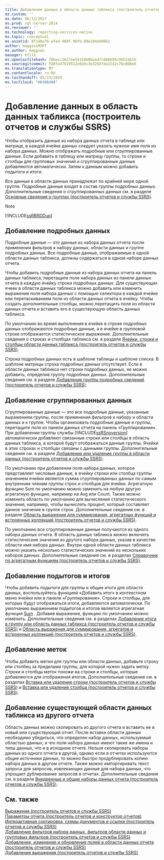 ```yaml
---
title: Добавление данных в область данных табликса (построитель отчетов и службы SSRS) | Документация Майкрософт
ms.custom: ''
ms.date: 06/13/2017
ms.prod: sql-server-2014
ms.reviewer: ''
ms.technology: reporting-services-native
ms.topic: conceptual
ms.assetid: 8f1d0a76-afed-480f-98fb-89e2d4eb09b1
author: maggiesMSFT
ms.author: maggies
manager: kfile
ms.openlocfilehash: f0becc3627ee54158b8beed7c888698c9052ab1b
ms.sourcegitcommit: f40fa47619512a9a9c3e3258fda3242c76c008e6
ms.translationtype: MT
ms.contentlocale: ru-RU
ms.lasthandoff: 05/23/2019
ms.locfileid: "66106498"
---
```

# <a name="adding-data-to-a-tablix-data-region-report-builder-and-ssrs"></a>Добавление данных в область данных табликса (построитель отчетов и службы SSRS)
  Чтобы отобразить данные из набора данных отчета в таблице или матрице, в каждой ячейке данных следует указать нужное имя поля из набора данных. Можно отображать подробные или сгруппированные данные. Если добавить в таблицу или матрицу группы, то строки и столбцы для групповых значений и сгруппированные данные добавляются автоматически. Затем к данным можно добавить подытоги и итоги.  
  
 Все данные в области данных принадлежат по крайней мере одной группе. Подробные данные входят в состав группы подробных данных. Дополнительные сведения о сгруппированных данных см. в разделе [Основные сведения о группах &#40;построитель отчетов и службы SSRS&#41;](understanding-groups-report-builder-and-ssrs.md).  
  
> [!NOTE]  
>  [!INCLUDE[ssRBRDDup](../../includes/ssrbrddup-md.md)]  
  
## <a name="adding-detail-data"></a>Добавление подробных данных  
 Подробные данные — это данные из набора данных отчета после применения фильтров к набору данных, области данных и группе подробных данных. Все подробные данные, отображаемые в одной области данных табликса, должны содержаться в одном наборе данных отчета.  
  
 Чтобы добавить подробные данные из набора данных отчета на панель данных табликса, перетащите поле набора данных из панели данных отчета в каждую ячейку строки подробных данных. Для существующих ячеек в области данных табликса можно добавить или изменить выражение поля набора данных с помощью селектора в каждой ячейке или перетаскиванием поля из области данных отчета в ячейку. Чтобы создать дополнительные столбцы, можно перетащить поле из области данных отчета и вставить его в существующую область данных табликса.  
  
 По умолчанию во время выполнения в ячейке в строке подробных данных отображаются подробные данные, а в ячейке в групповой строке отображается статистическое выражение. Дополнительные сведения о строках и столбцах табликса см. в разделе [Ячейки, строки и столбцы области данных табликса &#40;построитель отчетов и службы SSRS&#41;](tablix-data-region-cells-rows-and-columns-report-builder-and-ssrs.md).  
  
 Строка подробных данных есть в шаблоне таблицы и шаблоне списка. В шаблоне матрицы строка подробных данных отсутствует. Если в области данных табликса нет строки подробных данных, ее можно добавить, определив группу подробных данных. Дополнительные сведения см. в разделе [Добавление группы подробных сведений &#40;построитель отчетов и службы SSRS&#41;](add-a-details-group-report-builder-and-ssrs.md).  
  
## <a name="adding-grouped-data"></a>Добавление сгруппированных данных  
 Сгруппированные данные — это все подробные данные, указанные выражением группы, после применения фильтров к набору и области данных и к группе. Чтобы организовать подробные данные в группы, перетащите поля из панели данных отчета на панель «Группирование». При добавлении группы службы [!INCLUDE[ssRSnoversion](../../includes/ssrsnoversion-md.md)] автоматически добавляют связанные строки или столбцы в область данных табликса, в которой будут отображаться данные группы. Ячейки в этих строках и столбцах связаны с данными группы. Дополнительные сведения см. в разделе [Добавление или удаление группы в области данных (построитель отчетов и службы SSRS)](add-or-delete-a-group-in-a-data-region-report-builder-and-ssrs.md).  
  
 По умолчанию при добавлении поля набора данных, которое представляет числовые данные, в ячейку строки или столбца группы значением ячейки является сумма сгруппированных данных по самым внутренним членам группы строк и столбцов для ячейки. Агрегатную функцию Sum по умолчанию можно заменить на любую другую агрегатную функцию, например на Avg или Count. Также можно изменить область по умолчанию для вычисления статистического значения, например, чтобы вычислять процент, который составляет данное значение в группе строк. Дополнительные сведения см. в разделе [Область выражения для суммирования, агрегатных функций и встроенных коллекций (построитель отчетов и службы SSRS)](expression-scope-for-totals-aggregates-and-built-in-collections.md).  
  
 По умолчанию все сгруппированные данные получаются из одного набора данных отчета. В область данных табликса можно включить статистические значения из другого набора данных, указав в качестве области имя набора данных. Внутри одной области данных табликса можно указать несколько статистических значений из нескольких наборов данных. Дополнительные сведения см. в разделах [Справочник по агрегатным функциям (построитель отчетов и службы SSRS)](report-builder-functions-aggregate-functions-reference.md).  
  
## <a name="adding-subtotals-and-totals"></a>Добавление подытогов и итогов  
 Чтобы добавить подытоги для группы и общие итоги для области данных, воспользуйтесь функцией «Добавить итог» в контекстном меню ячейки или в панели «Группирование». Строки и столбцы, для которых будут отображаться итоги, добавляются автоматически. По умолчанию выражением подытогов и итогов является агрегатная функция [Sum](report-builder-functions-sum-function.md) . Добавив выражение, функцию по умолчанию можно изменить. Дополнительные сведения см. в разделах [Добавление итога в группу или область данных табликса &#40;построитель отчетов и службы SSRS&#41;](add-a-total-to-a-group-or-tablix-data-region-report-builder-and-ssrs.md) и [Область выражения для суммирования, агрегатов и встроенных коллекций &#40;построитель отчетов и службы SSRS&#41;](expression-scope-for-totals-aggregates-and-built-in-collections.md).  
  
## <a name="adding-labels"></a>Добавление меток  
 Чтобы добавить метки для группы или области данных, добавьте строку или столбец за пределами группы, для которой нужно задать метку. Строки и столбцы меток похожи на строки и столбцы, которые добавляются для отображения итогов. Дополнительные сведения см. в разделах [Вставка или удаление строки &#40;построитель отчетов и службы SSRS&#41;](insert-or-delete-a-row-report-builder-and-ssrs.md) и [Вставка или удаление столбца &#40;построитель отчетов и службы SSRS&#41;](insert-or-delete-a-column-report-builder-and-ssrs.md).  
  
## <a name="adding-an-existing-tablix-data-region-from-another-report"></a>Добавление существующей области данных табликса из другого отчета  
 Область данных можно скопировать из другого отчета и вставить ее в новый или существующий отчет. После вставки области данных необходимо убедиться, что определен набор данных, используемый областью данных, и что поля набора данных имеют такие же имена и типы данных, что и в исходном отчете. Нельзя скопировать наборы данных из одного отчета в другой, однако если в отчетах используются общие источники данных, то можно быстро продублировать копию набора данных в другом отчете. Также можно импортировать текст запроса для запросов, извлекающих данные для набора данных, что упрощает дублирование запросов в отчетах. Дополнительные сведения см. в разделе [Внедренные и общие наборы данных отчета (построитель отчетов и службы SSRS)](../report-data/report-embedded-datasets-and-shared-datasets-report-builder-and-ssrs.md).  
  
## <a name="see-also"></a>См. также  
 [Выражения (построитель отчетов и службы SSRS)](expressions-report-builder-and-ssrs.md)   
 [Параметры отчета (построитель отчетов и конструктор отчетов)](report-parameters-report-builder-and-report-designer.md)   
 [Интерактивная сортировка, схемы документов и ссылки (построитель отчетов и службы SSRS)](interactive-sort-document-maps-and-links-report-builder-and-ssrs.md)   
 [Добавление фильтров набора данных, фильтров области данных и групповых фильтров (построитель отчетов и службы SSRS)](add-dataset-filters-data-region-filters-and-group-filters.md)   
 [Добавление, изменение и обновление полей в области данных отчета &#40;построитель отчетов и службы SSRS&#41;](../report-data/add-edit-refresh-fields-in-the-report-data-pane-report-builder-and-ssrs.md)   
 [Добавление выражения (построитель отчетов и службы SSRS)](add-an-expression-report-builder-and-ssrs.md)  
  
  
